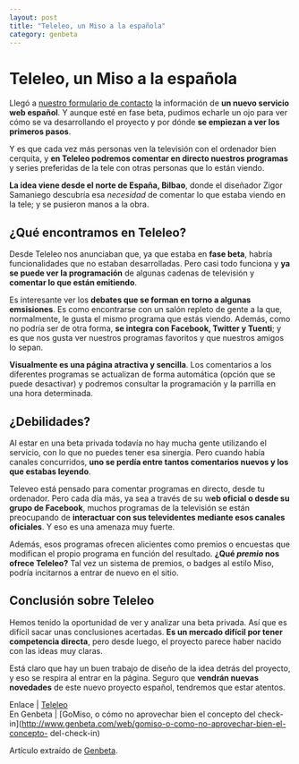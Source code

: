```yaml
---
layout: post
title: "Teleleo, un Miso a la española"
category: genbeta
---
```


# Teleleo, un Miso a la española

Llegó a [nuestro formulario de contacto](http://www.genbeta.com/contacto) la
información de **un nuevo servicio web español**. Y aunque esté en fase beta,
pudimos echarle un ojo para ver cómo se va desarrollando el proyecto y por
dónde **se empiezan a ver los primeros pasos**.

Y es que cada vez más personas ven la televisión con el ordenador bien
cerquita, y **en Teleleo podremos comentar en directo nuestros programas** y
series preferidas de la tele con otras personas que lo están viendo.  
  
**La idea viene desde el norte de España, Bilbao**, donde el diseñador Zigor Samaniego descubría esa _necesidad_ de comentar lo que estaba viendo en la tele; y se pusieron manos a la obra.

## ¿Qué encontramos en Teleleo?

  
Desde Teleleo nos anunciaban que, ya que estaba en **fase beta**, habría
funcionalidades que no estaban desarrolladas. Pero casi todo funciona y **ya
se puede ver la programación** de algunas cadenas de televisión y **comentar
lo que están emitiendo**.

Es interesante ver los **debates que se forman en torno a algunas
emsisiones**. Es como encontrarse con un salón repleto de gente a la que,
normalmente, le gusta el mismo programa que estás viendo. Además, como no
podría ser de otra forma, **se integra con Facebook, Twitter y Tuenti**; y es
que nos gusta ver nuestros programas favoritos y que nuestros amigos lo sepan.

**Visualmente es una página atractiva y sencilla**. Los comentarios a los diferentes programas se actualizan de forma automática (opción que se puede desactivar) y podremos consultar la programación y la parrilla en una hora determinada.

## ¿Debilidades?

  
Al estar en una beta privada todavía no hay mucha gente utilizando el
servicio, con lo que no puedes tener esa sinergia. Pero cuando había canales
concurridos, **uno se perdía entre tantos comentarios nuevos y los que estabas
leyendo**.

Televeo está pensado para comentar programas en directo, desde tu ordenador.
Pero cada día más, ya sea a través de su w**eb oficial o desde su grupo de
Facebook**, muchos programas de la televisión se están preocupando de
**interactuar con sus televidentes mediante esos canales oficiales**. Y eso es
una amenaza muy fuerte.

Además, esos programas ofrecen alicientes como premios o encuestas que
modifican el propio programa en función del resultado. **¿Qué _premio_ nos
ofrece Teleleo?** Tal vez un sistema de premios, o badges al estilo Miso,
podría incitarnos a entrar de nuevo en el sitio.

## Conclusión sobre Teleleo

  
Hemos tenido la oportunidad de ver y analizar una beta privada. Así que es
difícil sacar unas conclusiones acertadas. **Es un mercado difícil por tener
competencia directa**, pero desde luego, el proyecto parece haber nacido con
las ideas muy claras.

Está claro que hay un buen trabajo de diseño de la idea detrás del proyecto, y
eso se respira al entrar en la página. Seguro que **vendrán nuevas novedades**
de este nuevo proyecto español, tendremos que estar atentos.

Enlace | [Teleleo](http://teleleo.es)  
En Genbeta | [GoMiso, o cómo no aprovechar bien el concepto del check-
in](http://www.genbeta.com/web/gomiso-o-como-no-aprovechar-bien-el-concepto-
del-check-in)

Artículo extraído de [Genbeta](http://www.genbeta.com).
